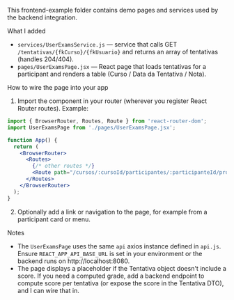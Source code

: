 This frontend-example folder contains demo pages and services used by the backend integration.

What I added
- `services/UserExamsService.js` — service that calls GET `/tentativas/{fkCurso}/{fkUsuario}` and returns an array of tentativas (handles 204/404).
- `pages/UserExamsPage.jsx` — React page that loads tentativas for a participant and renders a table (Curso / Data da Tentativa / Nota).

How to wire the page into your app
1. Import the component in your router (wherever you register React Router routes). Example:

```jsx
import { BrowserRouter, Routes, Route } from 'react-router-dom';
import UserExamsPage from './pages/UserExamsPage.jsx';

function App() {
  return (
    <BrowserRouter>
      <Routes>
        {/* other routes */}
        <Route path="/cursos/:cursoId/participantes/:participanteId/provas" element={<UserExamsPage />} />
      </Routes>
    </BrowserRouter>
  );
}
```

2. Optionally add a link or navigation to the page, for example from a participant card or menu.

Notes
- The `UserExamsPage` uses the same `api` axios instance defined in `api.js`. Ensure `REACT_APP_API_BASE_URL` is set in your environment or the backend runs on http://localhost:8080.
- The page displays a placeholder if the Tentativa object doesn't include a score. If you need a computed grade, add a backend endpoint to compute score per tentativa (or expose the score in the Tentativa DTO), and I can wire that in.
